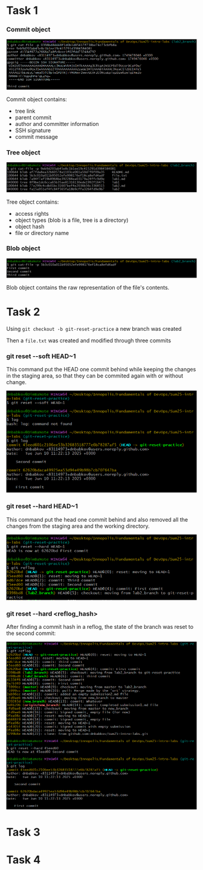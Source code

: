 # Task 1

### Commit object

![](commit_hash.png)

Commit object contains:

- tree link
- parent commit
- author and committer information
- SSH signature
- commit message

### Tree object

![](tree_hash.png)

Tree object contains:

- access rights
- object types (blob is a file, tree is a directory)
- object hash
- file or directory name

### Blob object

![](blob_hash.png)

Blob object contains the raw representation of the file's contents.

# Task 2

Using `git checkout -b git-reset-practice` a new branch was created

Then a `file.txt` was created and modified through three commits

### git reset --soft HEAD~1

This command put the HEAD one commit behind while keeping the changes in the staging area, so that they can be commited again with or without change.

![](soft_reset.png)

### git reset --hard HEAD~1

This command put the head one commit behind and also removed all the changes from the staging area and the working directory.

![](hard_reset.png)

### git reset --hard <reflog_hash>

After finding a commit hash in a reflog, the state of the branch was reset to the second commit:

![](hard_reset_hash.png)

# Task 3

# Task 4